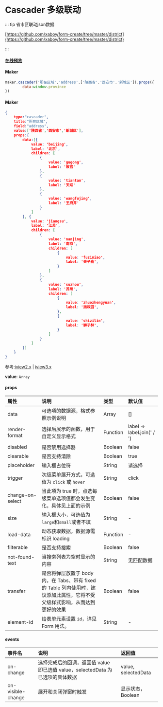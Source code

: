 # Cascader 多级联动

::: tip 省市区联动json数据

[https://github.com/xaboy/form-create/tree/master/district](https://github.com/xaboy/form-create/tree/master/district)

:::

#### [在线预览](https://jsrun.pro/EehKp/edit)

#### Maker
```js
maker.cascader('所在区域','address',['陕西省','西安市','新城区']).props({
        data:window.province
})
```

#### Maker
```json
{
    type:"cascader",
    title:"所在区域",
    field:"address",
    value:['陕西省','西安市','新城区'],
    props:{
        data:[{
            value: 'beijing',
            label: '北京',
            children: [
                {
                    value: 'gugong',
                    label: '故宫'
                },
                {
                    value: 'tiantan',
                    label: '天坛'
                },
                {
                    value: 'wangfujing',
                    label: '王府井'
                }
            ]
        }, {
            value: 'jiangsu',
            label: '江苏',
            children: [
                {
                    value: 'nanjing',
                    label: '南京',
                    children: [
                        {
                            value: 'fuzimiao',
                            label: '夫子庙',
                        }
                    ]
                },
                {
                    value: 'suzhou',
                    label: '苏州',
                    children: [
                        {
                            value: 'zhuozhengyuan',
                            label: '拙政园',
                        },
                        {
                            value: 'shizilin',
                            label: '狮子林',
                        }
                    ]
                }
            ]
        }]
    }
}
```

参考:[iview2.x](http://v2.iviewui.com/components/cascader#API) | [iview3.x](https://www.iviewui.com/components/cascader#API)

**value**: `Array`

#### props


| 属性             | 说明                                                         | 类型     | 默认值                     |
| :--------------- | :----------------------------------------------------------- | :------- | :------------------------- |
| data             | 可选项的数据源，格式参照示例说明                             | Array    | []                         |
| render-format    | 选择后展示的函数，用于自定义显示格式                         | Function | label => label.join(' / ') |
| disabled         | 是否禁用选择器                                               | Boolean  | false                      |
| clearable        | 是否支持清除                                                 | Boolean  | true                       |
| placeholder      | 输入框占位符                                                 | String   | 请选择                     |
| trigger          | 次级菜单展开方式，可选值为 `click` 或 `hover`                | String   | click                      |
| change-on-select | 当此项为 true 时，点选每级菜单选项值都会发生变化，具体见上面的示例 | Boolean  | false                      |
| size             | 输入框大小，可选值为`large`和`small`或者不填                 | String   | -                          |
| load-data        | 动态获取数据，数据源需标识 loading                           | Function | -                          |
| filterable       | 是否支持搜索                                                 | Boolean  | false                      |
| not-found-text   | 当搜索列表为空时显示的内容                                   | String   | 无匹配数据                 |
| transfer         | 是否将弹层放置于 body 内，在 Tabs、带有 fixed 的 Table 列内使用时，建议添加此属性，它将不受父级样式影响，从而达到更好的效果 | Boolean  | false                      |
| element-id       | 给表单元素设置 `id`，详见 Form 用法。                        | String   | -                          |

#### events

| 事件名            | 说明                                                         | 返回值              |
| :---------------- | :----------------------------------------------------------- | :------------------ |
| on-change         | 选择完成后的回调，返回值 value 即已选值 value，selectedData 为已选项的具体数据 | value, selectedData |
| on-visible-change | 展开和关闭弹窗时触发                                         | 显示状态，Boolean   |